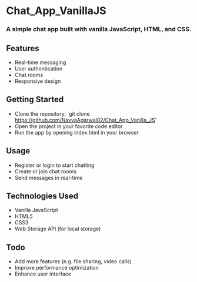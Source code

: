 # Chat_App_VanillaJS

### A simple chat app built with vanilla JavaScript, HTML, and CSS.

## Features

- Real-time messaging
- User authentication
- Chat rooms
- Responsive design

## Getting Started

- Clone the repository: `git clone https://github.com/NavyaAgarwal02/Chat_App_Vanilla_JS'
- Open the project in your favorite code editor
- Run the app by opening index.html in your browser

## Usage

- Register or login to start chatting
- Create or join chat rooms
- Send messages in real-time

## Technologies Used

- Vanilla JavaScript
- HTML5
- CSS3
- Web Storage API (for local storage)

## Todo

- Add more features (e.g. file sharing, video calls)
- Improve performance optimization
- Enhance user interface


